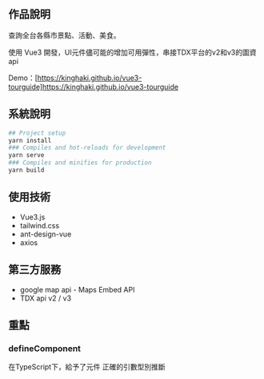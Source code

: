 ## 作品說明
查詢全台各縣市景點、活動、美食。

使用 Vue3 開發，UI元件儘可能的增加可用彈性，串接TDX平台的v2和v3的圖資api

Demo：[https://kinghaki.github.io/vue3-tourguide]https://kinghaki.github.io/vue3-tourguide

## 系統說明
```bash
## Project setup
yarn install
### Compiles and hot-reloads for development
yarn serve
### Compiles and minifies for production
yarn build
```


## 使用技術
* Vue3.js
* tailwind.css
* ant-design-vue
* axios


## 第三方服務
* google map api - Maps Embed API
* TDX api v2 / v3

## 重點
### defineComponent
在TypeScript下，給予了元件 正確的引數型別推斷 